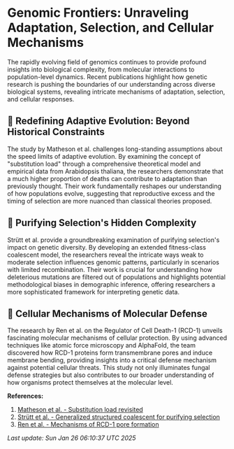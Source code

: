 # Genomic Frontiers: Unraveling Adaptation, Selection, and Cellular Mechanisms

The rapidly evolving field of genomics continues to provide profound insights into biological complexity, from molecular interactions to population-level dynamics. Recent publications highlight how genetic research is pushing the boundaries of our understanding across diverse biological systems, revealing intricate mechanisms of adaptation, selection, and cellular responses.

## 🧬 Redefining Adaptive Evolution: Beyond Historical Constraints

The study by Matheson et al. challenges long-standing assumptions about the speed limits of adaptive evolution. By examining the concept of "substitution load" through a comprehensive theoretical model and empirical data from Arabidopsis thaliana, the researchers demonstrate that a much higher proportion of deaths can contribute to adaptation than previously thought. Their work fundamentally reshapes our understanding of how populations evolve, suggesting that reproductive excess and the timing of selection are more nuanced than classical theories proposed.

## 🔬 Purifying Selection's Hidden Complexity

Strütt et al. provide a groundbreaking examination of purifying selection's impact on genetic diversity. By developing an extended fitness-class coalescent model, the researchers reveal the intricate ways weak to moderate selection influences genomic patterns, particularly in scenarios with limited recombination. Their work is crucial for understanding how deleterious mutations are filtered out of populations and highlights potential methodological biases in demographic inference, offering researchers a more sophisticated framework for interpreting genetic data.

## 🧫 Cellular Mechanisms of Molecular Defense

The research by Ren et al. on the Regulator of Cell Death-1 (RCD-1) unveils fascinating molecular mechanisms of cellular protection. By using advanced techniques like atomic force microscopy and AlphaFold, the team discovered how RCD-1 proteins form transmembrane pores and induce membrane bending, providing insights into a critical defense mechanism against potential cellular threats. This study not only illuminates fungal defense strategies but also contributes to our broader understanding of how organisms protect themselves at the molecular level.

**References:**

1. [Matheson et al. - Substitution load revisited](https://pubmed.ncbi.nlm.nih.gov/39862233)
2. [Strütt et al. - Generalized structured coalescent for purifying selection](https://pubmed.ncbi.nlm.nih.gov/39862229)
3. [Ren et al. - Mechanisms of RCD-1 pore formation](https://pubmed.ncbi.nlm.nih.gov/39856083)

*Last update: Sun Jan 26 06:10:37 UTC 2025*
